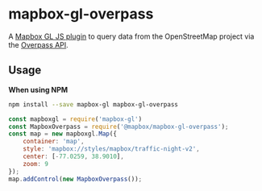 # mapbox-gl-overpass
A [Mapbox GL JS plugin](https://www.mapbox.com/blog/build-mapbox-gl-js-plugins/) to query data from the OpenStreetMap project via the [Overpass API](https://wiki.openstreetmap.org/wiki/Overpass_API/Overpass_QL).

## Usage

**When using NPM**

```bash
npm install --save mapbox-gl mapbox-gl-overpass
```

```javascript
const mapboxgl = require('mapbox-gl')
const MapboxOverpass = require('@mapbox/mapbox-gl-overpass');
const map = new mapboxgl.Map({
    container: 'map',
    style: 'mapbox://styles/mapbox/traffic-night-v2',
    center: [-77.0259, 38.9010],
    zoom: 9
});
map.addControl(new MapboxOverpass());
```
